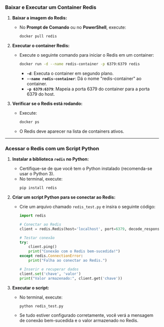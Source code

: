 ### **Baixar e Executar um Container Redis**

1. **Baixar a imagem do Redis:**

   - No **Prompt de Comando** ou no **PowerShell**, execute:
     ```bash
     docker pull redis
     ```

2. **Executar o container Redis:**

   - Execute o seguinte comando para iniciar o Redis em um container:
     ```bash
     docker run -d --name redis-container -p 6379:6379 redis
     ```
     - **`-d`**: Executa o container em segundo plano.
     - **`--name redis-container`**: Dá o nome "redis-container" ao container.
     - **`-p 6379:6379`**: Mapeia a porta 6379 do container para a porta 6379 do host.

3. **Verificar se o Redis está rodando:**
   - Execute:
     ```bash
     docker ps
     ```
   - O Redis deve aparecer na lista de containers ativos.

---

### **Acessar o Redis com um Script Python**

1. **Instalar a biblioteca `redis` no Python:**

   - Certifique-se de que você tem o Python instalado (recomenda-se usar o Python 3).
   - No terminal, execute:
     ```bash
     pip install redis
     ```

2. **Criar um script Python para se conectar ao Redis:**

   - Crie um arquivo chamado `redis_test.py` e insira o seguinte código:

     ```python
     import redis

     # Conectar ao Redis
     client = redis.Redis(host='localhost', port=6379, decode_responses=True)

     # Testar conexão
     try:
         client.ping()
         print("Conexão com o Redis bem-sucedida!")
     except redis.ConnectionError:
         print("Falha ao conectar ao Redis.")

     # Inserir e recuperar dados
     client.set('chave', 'valor')
     print("Valor armazenado:", client.get('chave'))
     ```

3. **Executar o script:**
   - No terminal, execute:
     ```bash
     python redis_test.py
     ```
   - Se tudo estiver configurado corretamente, você verá a mensagem de conexão bem-sucedida e o valor armazenado no Redis.
